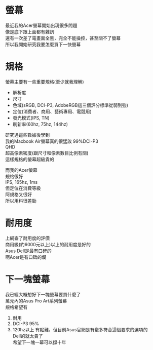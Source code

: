 # 螢幕
最近我的Acer螢幕開始出現很多問題  
像是底下跟上面都有雜訊  
還有一次差了電畫面全黑，完全不能操控，甚至關不了螢幕  
所以我開始研究我要怎麼買下一快螢幕  
  
# 規格
螢幕主要有一些重要規格(至少就我理解)  
* 解析度
* 尺寸
* 色域(sRGB, DCI-P3, AdobeRGB這三個評分標準從弱到強)
* 定位(消費者、商用、藝術專用、電競用)
* 發光模式(IPS, TN)
* 刷新率(60hz, 75hz, 144hz)
  
研究過這些數據後學到  
我的Macbook Air螢幕真的很猛誒
99%DCI-P3  
QHD  
超高像素密度(跟尺寸和像素數目比例有關)  
這樣規格的螢幕超級貴的  
  
而我的Acer螢幕  
規格很好  
IPS, 165hz, 1ms  
但定位在消費等級  
阿規格又很好  
所以用料很差勁  

# 耐用度
上網查了耐用度的評價  
商用級(約6000元以上)以上的耐用度是好的  
Asus Dell是最有口碑的  
啊Acer是有口碑的爛  

# 下一塊螢幕
我已經大概想好下一塊螢幕要買什麼了  
萬元內的Asus Pro Art系列螢幕  
規格希望有  
1. 耐用
2. DCI-P3 95%
3. 120hz以上
有點難，但目前Asus官網是有蠻多符合這個要求的選項的  
Dell的就太貴了  
希望下一塊一幕可以撐十年  

